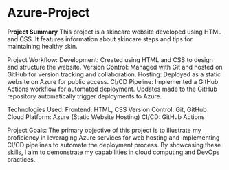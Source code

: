 # Azure-Project
**Project Summary**
This project is a skincare website developed using HTML and CSS. It features information about skincare steps and tips for maintaining healthy skin.

Project Workflow:
Development: Created using HTML and CSS to design and structure the website.
Version Control: Managed with Git and hosted on GitHub for version tracking and collaboration.
Hosting: Deployed as a static website on Azure for public access.
CI/CD Pipeline: Implemented a GitHub Actions workflow for automated deployment. Updates made to the GitHub repository automatically trigger deployments to Azure.

Technologies Used:
Frontend: HTML, CSS
Version Control: Git, GitHub
Cloud Platform: Azure (Static Website Hosting)
CI/CD: GitHub Actions

Project Goals:
The primary objective of this project is to illustrate my proficiency in leveraging Azure services for web hosting and implementing CI/CD pipelines to automate the deployment process. By showcasing these skills, I aim to demonstrate my capabilities in cloud computing and DevOps practices.
